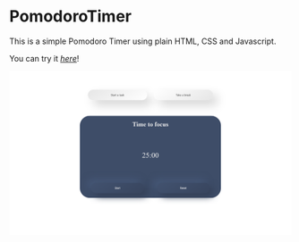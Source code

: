 # PomodoroTimer
This is a simple Pomodoro Timer using plain HTML, CSS and Javascript.

You can try it [_here_](https://rakans4.github.io/PomodoroTimer/)!


<img src="https://github.com/Rakans4/PomodoroTimer/blob/main/Screenshot_Pomodoro_Timer.png" alt="Screenshot">
